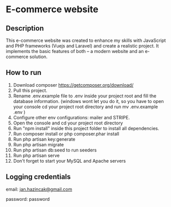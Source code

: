 # E-commerce website

## Description
This e-commerce website was created to enhance my skills with JavaScript and PHP frameworks (Vuejs and Laravel) and create a realistic project. It implements the basic features of both – a modern website and an e-commerce solution.

## How to run
1. Download composer https://getcomposer.org/download/
2. Pull this project.
3. Rename .env.example file to .env inside your project root and fill the database information. (windows wont let you do it, so you have to open your console cd your project root directory and run mv .env.example .env )
4. Configure other env configurations: mailer and STRIPE. 
5. Open the console and cd your project root directory
6. Run "npm install" inside this project folder to install all dependencies.
7. Run composer install or php composer.phar install
8. Run php artisan key:generate
9. Run php artisan migrate
10. Run php artisan db:seed to run seeders
11. Run php artisan serve
12. Don't forget to start your MySQL and Apache servers

## Logging credentials
email: jan.hazincak@gmail.com

password: password
